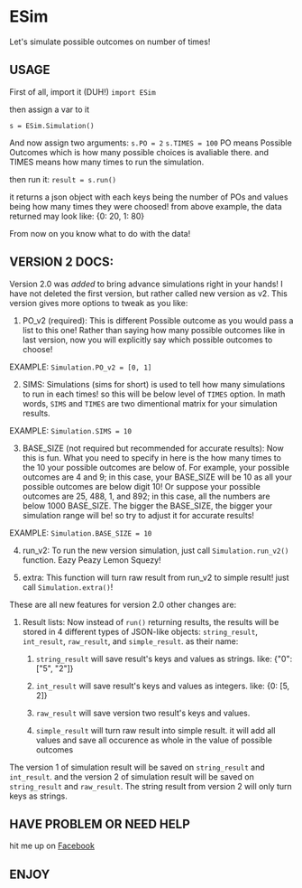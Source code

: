 # ESim
Let's simulate possible outcomes on number of times!

## USAGE
First of all, import it (DUH!)
`import ESim`

then assign a var to it

`s = ESim.Simulation()`

And now assign two arguments:
`s.PO = 2`
`s.TIMES = 100`
PO means Possible Outcomes which is how many possible choices is avaliable there.
and TIMES means how many times to run the simulation.

then run it:
`result = s.run()`

it returns a json object with each keys being the number of POs and values being how many times they were choosed! from above example, the data returned may look like: {0: 20, 1: 80}

From now on you know what to do with the data!

## VERSION 2 DOCS:
Version 2.0 was _added_ to bring advance simulations right in your hands! I have not deleted the first version, but rather called new version as v2. This version gives more options to tweak as you like:

1. PO_v2 (required): This is different Possible outcome as you would pass a list to this one! Rather than saying how many possible outcomes like in last version, now you will explicitly say which possible outcomes to choose!

EXAMPLE: `Simulation.PO_v2 = [0, 1]`

2. SIMS: Simulations (sims for short) is used to tell how many simulations to run in each times! so this will be below level of `TIMES` option. In math words, `SIMS` and `TIMES` are two dimentional matrix for your simulation results.

EXAMPLE: `Simulation.SIMS = 10`

3. BASE_SIZE (not required but recommended for accurate results): Now this is fun. What you need to specify in here is the how many times to the 10 your possible outcomes are below of. For example, your possible outcomes are 4 and 9; in this case, your BASE_SIZE will be 10 as all your possible outcomes are below digit 10! Or suppose your possible outcomes are 25, 488, 1, and 892; in this case, all the numbers are below 1000 BASE_SIZE. The bigger the BASE_SIZE, the bigger your simulation range will be! so try to adjust it for accurate results!

EXAMPLE: `Simulation.BASE_SIZE = 10`

4. run_v2: To run the new version simulation, just call `Simulation.run_v2()` function. Eazy Peazy Lemon Squezy!

5. extra: This function will turn raw result from run_v2 to simple result! just call `Simulation.extra()`!

These are all new features for version 2.0 other changes are:

1. Result lists: Now instead of `run()` returning results, the results will be stored in 4 different types of JSON-like objects: `string_result`, `int_result`, `raw_result`, and `simple_result`. as their name:

    1. `string_result` will save result's keys and values as strings. like: {"0": ["5", "2"]}

    2. `int_result` will save result's keys and values as integers. like: {0: [5, 2]}
    
    3. `raw_result` will save version two result's keys and values.
    
    4. `simple_result` will turn raw result into simple result. it will add all values and save all occurence as whole in the value of possible outcomes

The version 1 of simulation result will be saved on `string_result` and `int_result`. and the version 2 of simulation result will be saved on `string_result` and `raw_result`. The string result from version 2 will only turn keys as strings.

## HAVE PROBLEM OR NEED HELP

hit me up on [Facebook](https://www.facebook.com/elham.aryanpur.10)

## ENJOY
